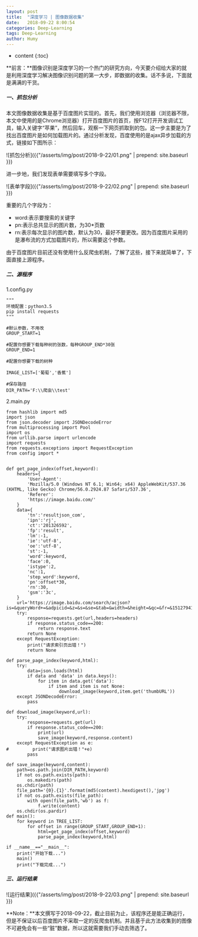 ```yaml
---
layout: post
title:  "深度学习 | 图像数据收集"
date:   2018-09-22 8:00:54
categories: Deep-Learning
tags: Deep-Learning
author: Humy
---
```

* content
{:toc}






**前言：**图像识别是深度学习的一个热门的研究方向，今天要介绍给大家的就是利用深度学习解决图像识别问题的第一大步，即数据的收集。话不多说，下面就是满满的干货。

##### 一、抓包分析

本文图像数据收集是基于百度图片实现的。首先，我们使用浏览器（浏览器不限，本文中使用的是Chrome浏览器）打开百度图片的首页，按F12打开开发调试工具，输入关键字“苹果”，然后回车，观察一下网页抓取到的包。这一步主要是为了找出百度图片是如何加载图片的。通过分析发现，百度使用的是ajax异步加载的方式，链接如下图所示：

![抓包分析]({{"/asserts/img/post/2018-9-22/01.png" | prepend: site.baseurl }})

进一步地，我们发现表单需要填写多个字段。

![表单字段]({{"/asserts/img/post/2018-9-22/02.png" | prepend: site.baseurl }})

重要的几个字段为：

* word:表示要搜索的关键字
* pn:表示总共显示的图片数，为30*页数
* rn:表示每次显示的图片数，默认为30，最好不要更改。因为百度图片采用的是瀑布流的方式加载图片的，所以需要这个参数。

由于百度图片目前还没有使用什么反爬虫机制，了解了这些，接下来就简单了，下面直接上源程序。

##### 二、源程序

1.config.py

```
"""
环境配置：python3.5
pip install requests
"""

#默认参数，不用改
GROUP_START=1

#配置你想要下载每种树的张数，每种GROUP_END*30张
GROUP_END=1

#配置你想要下载的树种

IMAGE_LIST=['葡萄','香蕉']

#保存路径
DIR_PATH='F:\\爬虫\\test'
```

2.main.py

```
from hashlib import md5
import json
from json.decoder import JSONDecodeError
from multiprocessing import Pool
import os
from urllib.parse import urlencode
import requests
from requests.exceptions import RequestException
from config import *


def get_page_index(offset,keyword):
    headers={
        'User-Agent':
        'Mozilla/5.0 (Windows NT 6.1; Win64; x64) AppleWebKit/537.36 (KHTML, like Gecko) Chrome/56.0.2924.87 Safari/537.36',
        'Referer':
        'https://image.baidu.com/'
    }
    data={
        'tn':'resultjson_com',
        'ipn':'rj',
        'ct':'201326592',
        'fp':'result',
        'lm':-1,
        'ie':'utf-8',
        'oe':'utf-8',
        'st':-1,
        'word':keyword,
        'face':0,
        'istype':2,
        'nc':1,
        'step_word':keyword,
        'pn':offset*30,
        'rn':30,
        'gsm':'3c',
    }
    url='https://image.baidu.com/search/acjson?is=&queryWord+=&adpicid=&z=&s=&se=&tab=&width=&height=&qc=&fr=&1512794125636='+urlencode(data)
    try:
        response=requests.get(url,headers=headers)
        if response.status_code==200:
            return response.text
        return None
    except RequestException:
        print("请求索引页出错！")
        return None

def parse_page_index(keyword,html):
    try:
        data=json.loads(html)
        if data and 'data' in data.keys():
            for item in data.get('data'):
                if item and item is not None:
                    download_image(keyword,item.get('thumbURL'))
    except JSONDecodeError:
        pass

def download_image(keyword,url):
    try:
        response=requests.get(url)
        if response.status_code==200:
            print(url)
            save_image(keyword,response.content)
    except RequestException as e:
#         print("请求图片出错！"+e)
        pass

def save_image(keyword,content):
    path=os.path.join(DIR_PATH,keyword)
    if not os.path.exists(path):
        os.makedirs(path)
    os.chdir(path)
    file_path='{0}.{1}'.format(md5(content).hexdigest(),'jpg')
    if not os.path.exists(file_path):
        with open(file_path,'wb') as f:
            f.write(content)
    os.chdir(os.pardir)
def main():
    for keyword in TREE_LIST:
        for offset in range(GROUP_START,GROUP_END+1):
            html=get_page_index(offset,keyword)
            parse_page_index(keyword,html)

if __name__=="__main__":
    print("开始下载...")
    main()
    print("下载完成...")

```

##### 三、运行结果

![运行结果]({{"/asserts/img/post/2018-9-22/03.png" | prepend: site.baseurl }})

**Note：**本文撰写于2018-09-22，截止目前为止，该程序还是能正确运行，但是不保证以后百度图片不采取一定的反爬虫机制。并且基于此方法收集到的图像不可避免会有一些“脏”数据，所以这就需要我们手动去筛选了。
